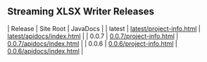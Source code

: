 ## Streaming XLSX Writer Releases

| Release | Site Root | JavaDocs |
| latest | [latest/project-info.html](https://Yaytay.github.io/dir-cache/latest/project-info.html) | [latest/apidocs/index.html](https://Yaytay.github.io/dir-cache/latest/apidocs/index.html) | 
| 0.0.7 | [0.0.7/project-info.html](https://Yaytay.github.io/dir-cache/0.0.7/project-info.html) | [0.0.7/apidocs/index.html](https://Yaytay.github.io/dir-cache/0.0.7/apidocs/index.html) | 
| 0.0.6 | [0.0.6/project-info.html](https://Yaytay.github.io/dir-cache/0.0.6/project-info.html) | [0.0.6/apidocs/index.html](https://Yaytay.github.io/dir-cache/0.0.6/apidocs/index.html) | 
